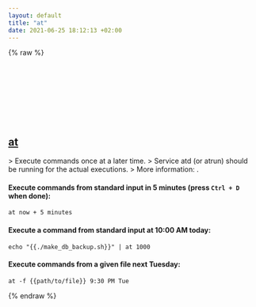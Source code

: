 ```yaml
---
layout: default
title: "at"
date: 2021-06-25 18:12:13 +02:00
---
```

{% raw %}
<h2 id="at">
  <a href="/en/common/at.html">at</a> <a href="#at"><svg class="icon">
    <use href="/assets/images/unicode_sprite.svg#link" />
  </svg></a>
</h2>
> Execute commands once at a later time.
> Service atd (or atrun) should be running for the actual executions.
> More information: <https://man.archlinux.org/man/at.1>.

#### Execute commands from standard input in 5 minutes (press `Ctrl + D` when done):
```shell
at now + 5 minutes
```
#### Execute a command from standard input at 10:00 AM today:
```shell
echo "{{./make_db_backup.sh}}" | at 1000
```
#### Execute commands from a given file next Tuesday:
```shell
at -f {{path/to/file}} 9:30 PM Tue
```
{% endraw %}